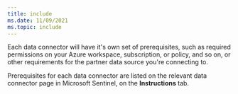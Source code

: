 ```yaml
---
title: include
ms.date: 11/09/2021
ms.topic: include
---
```


<!-- docutune:disable -->

Each data connector will have it's own set of prerequisites, such as required permissions on your Azure workspace, subscription, or policy, and so on, or other requirements for the partner data source you're connecting to.

Prerequisites for each data connector are listed on the relevant data connector page in Microsoft Sentinel, on the **Instructions** tab.
